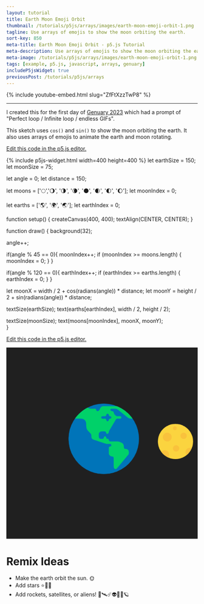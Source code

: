 ```yaml
---
layout: tutorial
title: Earth Moon Emoji Orbit
thumbnail: /tutorials/p5js/arrays/images/earth-moon-emoji-orbit-1.png
tagline: Use arrays of emojis to show the moon orbiting the earth.
sort-key: 850
meta-title: Earth Moon Emoji Orbit - p5.js Tutorial
meta-description: Use arrays of emojis to show the moon orbiting the earth.
meta-image: /tutorials/p5js/arrays/images/earth-moon-emoji-orbit-1.png
tags: [example, p5.js, javascript, arrays, genuary]
includeP5jsWidget: true
previousPost: /tutorials/p5js/arrays
---
```


{% include youtube-embed.html slug="ZfFtXzzTwP8" %}

---

I created this for the first day of [Genuary 2023](https://genuary.art/) which had a prompt of "Perfect loop / Infinite loop / endless GIFs".

This sketch uses `cos()` and `sin()` to show the moon orbiting the earth. It also uses arrays of emojis to animate the earth and moon rotating.

[Edit this code in the p5.js editor.](https://editor.p5js.org/KevinWorkman/sketches/_A9FF9Ujq)

{% include p5js-widget.html width=400 height=400 %}
let earthSize = 150;
let moonSize = 75;

let angle = 0;
let distance = 150;

let moons = ['🌕','🌖', '🌗', '🌘', '🌑', '🌒', '🌓', '🌔'];
let moonIndex = 0;

let earths = ['🌎', '🌍', '🌏'];
let earthIndex = 0;

function setup() {
  createCanvas(400, 400);
  textAlign(CENTER, CENTER);
}

function draw() {
  background(32);

  angle++;

  if(angle % 45 == 0){
    moonIndex++;
    if (moonIndex >= moons.length) {
      moonIndex = 0;
    }
  }

  if(angle % 120 == 0){
    earthIndex++;
    if (earthIndex >= earths.length) {
      earthIndex = 0;
    }
  }

  let moonX = width / 2 + cos(radians(angle)) * distance;
  let moonY = height / 2 + sin(radians(angle)) * distance;

  textSize(earthSize);
  text(earths[earthIndex], width / 2, height / 2);

  textSize(moonSize);
  text(moons[moonIndex], moonX, moonY);  
}
</script>

[Edit this code in the p5.js editor.](https://editor.p5js.org/KevinWorkman/sketches/_A9FF9Ujq)

![emoji moon orbiting emoji earth](/tutorials/p5js/arrays/images/earth-moon-emoji-orbit-2.gif)

# Remix Ideas

- Make the earth orbit the sun. 🌞
- Add stars ⭐🌟✨
- Add rockets, satellites, or aliens! 🚀🛰️☄️👽👾🌌🪐
